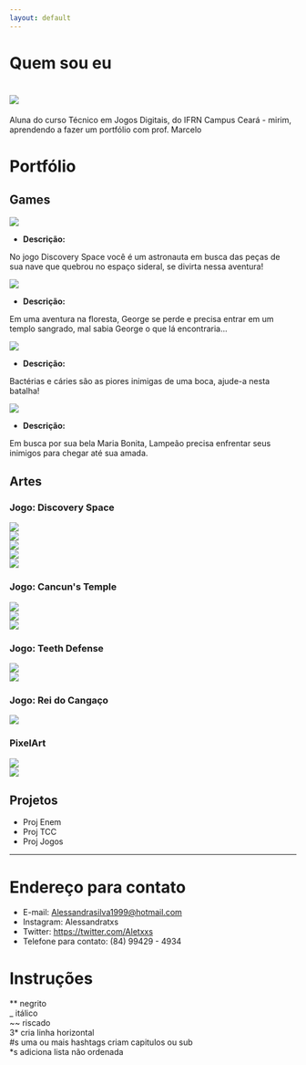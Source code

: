 ```yaml
---
layout: default
---
```

 
# Quem sou eu
# ![](euP.png)  

Aluna do curso Técnico em Jogos Digitais, do IFRN Campus Ceará - mirim, aprendendo a fazer um portfólio com prof. Marcelo  

# Portfólio

## Games

[![](Discovery.png)](https://AlessandraTS.github.io/DiscoverySpace/)  

* **Descrição:**  

No jogo Discovery Space você é um astronauta em busca das peças de   
sua nave que quebrou no espaço sideral, se divirta nessa aventura!


[![](Cancuns.png)](https://AlessandraTS.github.io/CancunsTemple/)

* **Descrição:**  

Em uma aventura na floresta, George se perde e precisa entrar em um  
templo sangrado, mal sabia George o que lá encontraria...  


[![](TeethDefense.png)](https://alessandrats.github.io/TeethDefense/)

* **Descrição:**  

Bactérias e cáries são as piores inimigas de uma boca, ajude-a nesta batalha!


[![](Cangaco.png)](https://alessandrats.github.io/O%20Rei%20do%20Cangaco/)

* **Descrição:**  

Em busca por sua bela Maria Bonita, Lampeão precisa enfrentar seus 
inimigos para chegar até sua amada.


## Artes
### Jogo: Discovery Space
![](Astronauta.png)    
![](Et.png)    
![](Planeta1.png)    
![](Planeta2.png)    
![](Planeta3.png)    

### Jogo: Cancun's Temple
![](George.png)  
![](Fauno.png)  
![](Planta.png)  

### Jogo: Teeth Defense
![](Dente.png)  
![](Boca.png)  

### Jogo: Rei do Cangaço 
![](Lampeao.png)  

### PixelArt
![](MilhoG.png)  
![](CenouraG.png)

## Projetos

* Proj Enem  
* Proj TCC  
* Proj Jogos  

* * *

# Endereço para contato
* E-mail:
 Alessandrasilva1999@hotmail.com 
* Instagram:
 Alessandratxs
* Twitter:
 https://twitter.com/Aletxxs
* Telefone para contato:
 (84) 99429 - 4934

# Instruções

** negrito  
_ itálico  
~~ riscado  
3* cria linha horizontal  
#s uma ou mais hashtags criam capitulos ou sub   
*s adiciona lista não ordenada  


